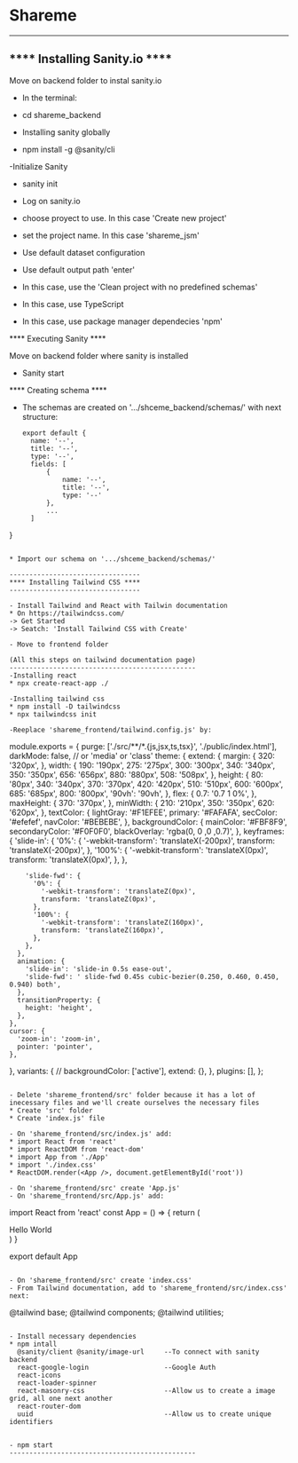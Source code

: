 # Shareme

------------------------------
**** Installing Sanity.io ****
------------------------------

Move on backend folder to instal sanity.io

- In the terminal:
* cd shareme_backend

- Installing sanity globally
* npm install -g @sanity/cli

-Initialize Sanity
* sanity init

* Log on sanity.io
* choose proyect to use. In this case 'Create new project'
* set the project name. In this case 'shareme_jsm'
* Use default dataset configuration
* Use default output path 'enter'
* In this case, use the 'Clean project with no predefined schemas'
* In this case, use TypeScript
* In this case, use package manager dependecies 'npm'

**** Executing Sanity ****

Move on backend folder where sanity is installed

* Sanity start

**** Creating schema ****

* The schemas are created on '.../shceme_backend/schemas/'
  with next structure:

  ```
  export default {
    name: '--',
    title: '--',
    type: '--',
    fields: [
        {
            name: '--',
            title: '--',
            type: '--'
        },
        ...
    ]
}
  ```

* Import our schema on '.../shceme_backend/schemas/'

---------------------------------
**** Installing Tailwind CSS ****
---------------------------------

- Install Tailwind and React with Tailwin documentation
* On https://tailwindcss.com/
  -> Get Started
  -> Seatch: 'Install Tailwind CSS with Create'

- Move to frontend folder

(All this steps on tailwind documentation page)
-----------------------------------------------
-Installing react
* npx create-react-app ./

-Installing tailwind css
* npm install -D tailwindcss
* npx tailwindcss init

-Reeplace 'shareme_frontend/tailwind.config.js' by:
```
module.exports = {
  purge: ['./src/**/*.{js,jsx,ts,tsx}', './public/index.html'],
  darkMode: false, // or 'media' or 'class'
  theme: {
    extend: {
      margin: {
        320: '320px',
      },
      width: {
        190: '190px',
        275: '275px',
        300: '300px',
        340: '340px',
        350: '350px',
        656: '656px',
        880: '880px',
        508: '508px',
      },
      height: {
        80: '80px',
        340: '340px',
        370: '370px',
        420: '420px',
        510: '510px',
        600: '600px',
        685: '685px',
        800: '800px',
        '90vh': '90vh',
      },
      flex: {
        0.7: '0.7 1 0%',
      },
      maxHeight: {
        370: '370px',
      },
      minWidth: {
        210: '210px',
        350: '350px',
        620: '620px',
      },
      textColor: {
        lightGray: '#F1EFEE',
        primary: '#FAFAFA',
        secColor: '#efefef',
        navColor: '#BEBEBE',
      },
      backgroundColor: {
        mainColor: '#FBF8F9',
        secondaryColor: '#F0F0F0',
        blackOverlay: 'rgba(0, 0 ,0 ,0.7)',
      },
      keyframes: {
        'slide-in': {
          '0%': {
            '-webkit-transform': 'translateX(-200px)',
            transform: 'translateX(-200px)',
          },
          '100%': {
            '-webkit-transform': 'translateX(0px)',
            transform: 'translateX(0px)',
          },
        },

        'slide-fwd': {
          '0%': {
            '-webkit-transform': 'translateZ(0px)',
            transform: 'translateZ(0px)',
          },
          '100%': {
            '-webkit-transform': 'translateZ(160px)',
            transform: 'translateZ(160px)',
          },
        },
      },
      animation: {
        'slide-in': 'slide-in 0.5s ease-out',
        'slide-fwd': ' slide-fwd 0.45s cubic-bezier(0.250, 0.460, 0.450, 0.940) both',
      },
      transitionProperty: {
        height: 'height',
      },
    },
    cursor: {
      'zoom-in': 'zoom-in',
      pointer: 'pointer',
    },
  },
  variants: {
    // backgroundColor: ['active'],
    extend: {},
  },
  plugins: [],
};
```

- Delete 'shareme_frontend/src' folder because it has a lot of inecessary files and we'll create ourselves the necessary files
* Create 'src' folder
* Create 'index.js' file

- On 'shareme_frontend/src/index.js' add:
* import React from 'react'
* import ReactDOM from 'react-dom'
* import App from './App'
* import './index.css'
* ReactDOM.render(<App />, document.getElementById('root'))

- On 'shareme_frontend/src' create 'App.js'
- On 'shareme_frontend/src/App.js' add:

```
import React from 'react'
const App = () => {
  return (
    <div>
      Hello World
    </div>
  )
}

export default App
```

- On 'shareme_frontend/src' create 'index.css'
- From Tailwind documentation, add to 'shareme_frontend/src/index.css' next:

```
@tailwind base;
@tailwind components;
@tailwind utilities;
```

- Install necessary dependencies 
* npm intall
  @sanity/client @sanity/image-url     --To connect with sanity backend
  react-google-login                   --Google Auth
  react-icons
  react-loader-spinner
  react-masonry-css                    --Allow us to create a image grid, all one next another
  react-router-dom
  uuid                                 --Allow us to create unique identifiers


- npm start
-----------------------------------------------